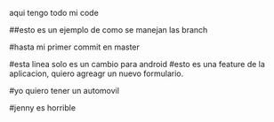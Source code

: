 aqui tengo todo mi code

##esto es un ejemplo de como se manejan las branch

#hasta mi primer commit en master

#esta linea solo es un cambio para android
#esto es una feature de la aplicacion, quiero agreagr un nuevo formulario.

#yo quiero tener un automovil

#jenny es horrible
